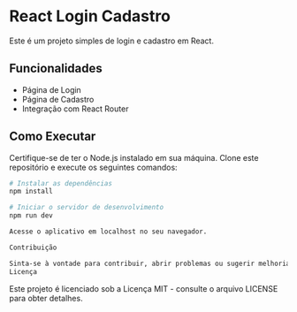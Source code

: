 # React Login Cadastro

Este é um projeto simples de login e cadastro em React.

## Funcionalidades

- Página de Login
- Página de Cadastro
- Integração com React Router

## Como Executar

Certifique-se de ter o Node.js instalado em sua máquina. Clone este repositório e execute os seguintes comandos:

```bash
# Instalar as dependências
npm install

# Iniciar o servidor de desenvolvimento
npm run dev

Acesse o aplicativo em localhost no seu navegador.

Contribuição

Sinta-se à vontade para contribuir, abrir problemas ou sugerir melhorias. Toda contribuição é bem-vinda!
Licença
```
Este projeto é licenciado sob a Licença MIT - consulte o arquivo LICENSE para obter detalhes.
